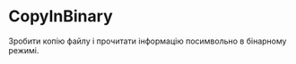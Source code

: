 CopyInBinary
============

Зробити копію файлу і прочитати інформацію посимвольно в бінарному режимі.
